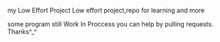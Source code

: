 <p1>my Low Effort Project</p1>
<p3>Low effort project,repo for learning and more</p3>

<p>some program still Work In Proccess
you can help by pulling requests.
Thanks^_^</p>
